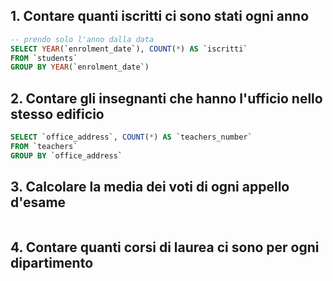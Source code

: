 ## 1. Contare quanti iscritti ci sono stati ogni anno
```sql
-- prendo solo l'anno dalla data
SELECT YEAR(`enrolment_date`), COUNT(*) AS `iscritti`
FROM `students`
GROUP BY YEAR(`enrolment_date`)
``` 

## 2. Contare gli insegnanti che hanno l'ufficio nello stesso edificio
```sql
SELECT `office_address`, COUNT(*) AS `teachers_number`
FROM `teachers`
GROUP BY `office_address`
``` 

## 3. Calcolare la media dei voti di ogni appello d'esame
```sql

``` 

## 4. Contare quanti corsi di laurea ci sono per ogni dipartimento
```sql

```
